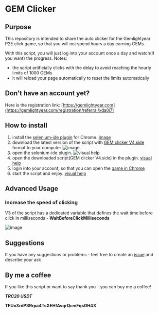 # GEM Clicker

## Purpose
This repository is intended to share the auto clicker for the Gemlightyear P2E click game, so that you will not spend hours a day earning GEMs.

With this script, you will just log into your account once a day and watch(if you want) the progress.
Notes:
- the script artificially clicks with the delay to avoid reaching the hourly limits of 1000 GEMs
- it will reload your page automatically to reset the limits automatically

## Don't have an account yet?
Here is the registration link: [https://gemlightyear.com](https://gemlightyear.com/registration/referral/xda0j7)
## How to install
1) install the [selenium-ide plugin](https://chromewebstore.google.com/detail/selenium-ide/mooikfkahbdckldjjndioackbalphokd) for Chrome. [image](https://github.com/Click-Master/GEMClicker/assets/159848054/fc6deff3-c584-4831-8fec-fab169b51212)
2) download the latest version of the script with [GEM clicker V4.side](https://github.com/Click-Master/GEMClicker/blob/main/script/GEM%20clicker%20V4.side) format to your computer ![image](https://github.com/Click-Master/GEMClicker/assets/159848054/7b5a1227-5bde-49f4-ba7a-4f5e7f1f3a48)
3) open the selenium-ide plugin. ![visual help](https://github.com/Click-Master/GEMClicker/assets/159848054/eded5d47-b001-4079-abc0-7d941fa55020)
4) open the downloaded script(GEM clicker V4.side) in the plugin. [visual help](https://github.com/Click-Master/GEMClicker/assets/159848054/376c423a-5be6-484d-be29-4f0257fd97c1)
5) login into your account, so that you can open the [game in Chrome](https://gemlightyear.com/dashboard/game)
6) start the script and enjoy. [visual help](https://github.com/Click-Master/GEMClicker/assets/159848054/4bb8fd72-c514-47fa-a4e3-dbb855c0f8df)


## Advanced Usage
### Increase the speed of clicking
V3 of the script has a dedicated variable that defines the wait time before click in milliseconds - **WaitBeforeClickMilliseconds**

![image](https://github.com/Click-Master/GEMClicker/assets/159848054/68580b78-6a86-4364-a028-dc3a0982d1da)


   

## Suggestions
If you have any suggestions or problems - feel free to create an [issue](https://github.com/Click-Master/GEMClicker/issues/new) and describe your ask

## By me a coffee 
If you like this script or want to say thank you - you can buy me a coffee!

_**TRC20 USDT**_

**TFUoXrdP3Rrpa4TsXEHfAvqrQcmFqsGH4X**
